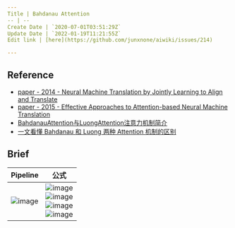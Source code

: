 ```yaml
---
Title | Bahdanau Attention
-- | --
Create Date | `2020-07-01T03:51:29Z`
Update Date | `2022-01-19T11:21:55Z`
Edit link | [here](https://github.com/junxnone/aiwiki/issues/214)

---
```

## Reference

- [paper - 2014 - Neural Machine Translation by Jointly Learning to Align and Translate](https://arxiv.org/abs/1409.0473)
- [paper - 2015 - Effective Approaches to Attention-based Neural Machine Translation](https://arxiv.org/abs/1508.04025)
- [BahdanauAttention与LuongAttention注意力机制简介](https://blog.csdn.net/u010960155/article/details/82853632)
- [一文看懂 Bahdanau 和 Luong 两种 Attention 机制的区别](https://zhuanlan.zhihu.com/p/129316415)

## Brief

Pipeline | 公式
-- | --
![image](https://user-images.githubusercontent.com/2216970/86207477-34e87600-bba1-11ea-8f17-147b2b46cbf7.png) | ![image](https://user-images.githubusercontent.com/2216970/86207539-5b0e1600-bba1-11ea-9943-905966f97cd9.png) <br>![image](https://user-images.githubusercontent.com/2216970/86207556-63fee780-bba1-11ea-9968-192b6de49707.png) <br> ![image](https://user-images.githubusercontent.com/2216970/86207588-711bd680-bba1-11ea-9b23-2e25961d1142.png) <br> ![image](https://user-images.githubusercontent.com/2216970/86207600-77aa4e00-bba1-11ea-8d96-b7080478fdee.png)





